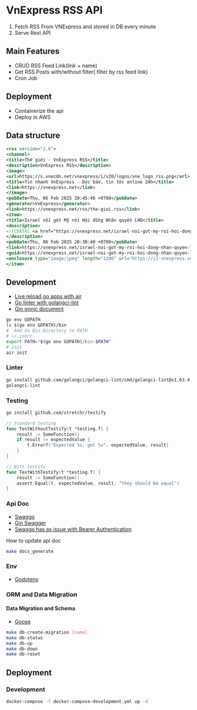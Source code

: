 # VnExpress RSS API

1. Fetch RSS From VNExpress and stored in DB every minute
2. Serve Rest API

## Main Features

- CRUD RSS Feed Link(link + name)
- Get RSS Posts with/without filter( filter by rss feed link)
- Cron Job

## Deployment

- Containerize the api
- Deploy in AWS

## Data structure

```xml
<rss version="2.0">
<channel>
<title>Thế giới - VnExpress RSS</title>
<description>VnExpress RSS</description>
<image>
<url>https://s.vnecdn.net/vnexpress/i/v20/logos/vne_logo_rss.png</url>
<title>Tin nhanh VnExpress - Đọc báo, tin tức online 24h</title>
<link>https://vnexpress.net</link>
</image>
<pubDate>Thu, 06 Feb 2025 20:45:46 +0700</pubDate>
<generator>VnExpress</generator>
<link>https://vnexpress.net/rss/the-gioi.rss</link>
<item>
<title>Israel nối gót Mỹ rời Hội đồng Nhân quyền LHQ</title>
<description>
<![CDATA[ <a href="https://vnexpress.net/israel-noi-got-my-roi-hoi-dong-nhan-quyen-lhq-4846612.html"><img src="https://i1-vnexpress.vnecdn.net/2025/02/06/afp-20250123-36vm3wf-v1-highre-6597-7613-1738846835.jpg?w=1200&h=0&q=100&dpr=1&fit=crop&s=EZLAecVUZhLBSg818oeXbA"></a></br>Ngoại trưởng Israel cho biết nước này sẽ rút khỏi Hội đồng Nhân quyền Liên Hợp Quốc, hưởng ứng quyết định tương tự của Mỹ. ]]>
</description>
<pubDate>Thu, 06 Feb 2025 20:30:48 +0700</pubDate>
<link>https://vnexpress.net/israel-noi-got-my-roi-hoi-dong-nhan-quyen-lhq-4846612.html</link>
<guid>https://vnexpress.net/israel-noi-got-my-roi-hoi-dong-nhan-quyen-lhq-4846612.html</guid>
<enclosure type="image/jpeg" length="1200" url="https://i1-vnexpress.vnecdn.net/2025/02/06/afp-20250123-36vm3wf-v1-highre-6597-7613-1738846835.jpg?w=1200&h=0&q=100&dpr=1&fit=crop&s=EZLAecVUZhLBSg818oeXbA"/>
</item>
```

## Development

- [Live reload go apps with air](https://github.com/air-verse/air)
- [Go linter with golangci-lint](https://golangci-lint.run/welcome/install/)
- [Gin gonic document](https://gin-gonic.com/docs/)

```sh
go env GOPATH
ls $(go env GOPATH)/bin
#  Add Go Bin Directory to PATH
# ~/.zshrc
export PATH="$(go env GOPATH)/bin:$PATH"
# init
air init
```

### Linter

```sh
go install github.com/golangci/golangci-lint/cmd/golangci-lint@v1.63.4
golangci-lint
```

### Testing

```sh
go install github.com/stretchr/testify
```

```go
// Standard testing
func TestWithoutTestify(t *testing.T) {
    result := SomeFunction()
    if result != expectedValue {
        t.Errorf("Expected %v, got %v", expectedValue, result)
    }
}

// With testify
func TestWithTestify(t *testing.T) {
    result := SomeFunction()
    assert.Equal(t, expectedValue, result, "they should be equal")
}
```

### Api Doc

- [Swaggo](https://github.com/swaggo/swag)
- [Gin Swagger](https://pkg.go.dev/github.com/swaggo/gin-swagger@v1.6.0#section-readme)
- [Swaggo has as issue with Bearer Authentication](https://github.com/swaggo/gin-swagger/issues/90)

How to update api doc

```sh
make docs_generate
```

### Env

- [Godotenv](https://github.com/joho/godotenv)

### ORM and Data Migration

#### Data Migration and Schema

- [Goose](https://pressly.github.io/goose/installation/#homebrew)

```sh
make db-create-migration [name]
make db-status
make db-up
make db-down
make db-reset
```

## Deployment

### Development

```sh
docker-compose -f docker-compose-development.yml up -d
```
